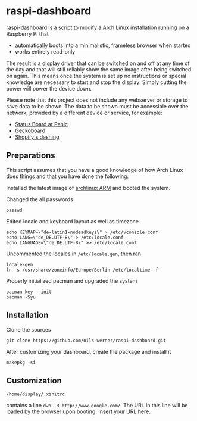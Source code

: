 raspi-dashboard
===============

raspi-dashboard is a script to modify a Arch Linux installation running on a Raspberry Pi that

 - automatically boots into a minimalistic, frameless browser when started
 - works entirely read-only

The result is a display driver that can be switched on and off at any time of the day and that will still reliably show the same image after being switched on again. This means once the system is set up no instructions or special knowledge are necessary to start and stop the display: Simply cutting the power will power the device down.

Please note that this project does not include any webserver or storage to save data to be shown. The data to be shown must be accessible over the network, provided by a different device or service, for example:

 - [Status Board at Panic](http://www.panic.com/blog/the-panic-status-board/)
 - [Geckoboard](http://www.geckoboard.com/)
 - [Shopify's dashing](http://shopify.github.io/dashing/)

Preparations
------------

This script assumes that you have a good knowledge of how Arch Linux does things and that you have done the following:

Installed the latest image of [archlinux ARM](http://archlinuxarm.org/platforms/armv6/raspberry-pi) and booted the system.

Changed the all passwords

    passwd

Edited locale and keyboard layout as well as timezone

    echo KEYMAP=\"de-latin1-nodeadkeys\" > /etc/vconsole.conf
    echo LANG=\"de_DE.UTF-8\" > /etc/locale.conf
    echo LANGUAGE=\"de_DE.UTF-8\" >> /etc/locale.conf

Uncommented the locales in `/etc/locale.gen`, then ran

    locale-gen
    ln -s /usr/share/zoneinfo/Europe/Berlin /etc/localtime -f

Properly initialized pacman and upgraded the system

    pacman-key --init
    pacman -Syu

Installation
------------

Clone the sources

    git clone https://github.com/nils-werner/raspi-dashboard.git

After customizing your dashboard, create the package and install it

    makepkg -si

Customization
-------------

    /home/display/.xinitrc

contains a line `dwb -R http://www.google.com/`. The URL in this line will be loaded by the browser upon booting. Insert your URL here.
